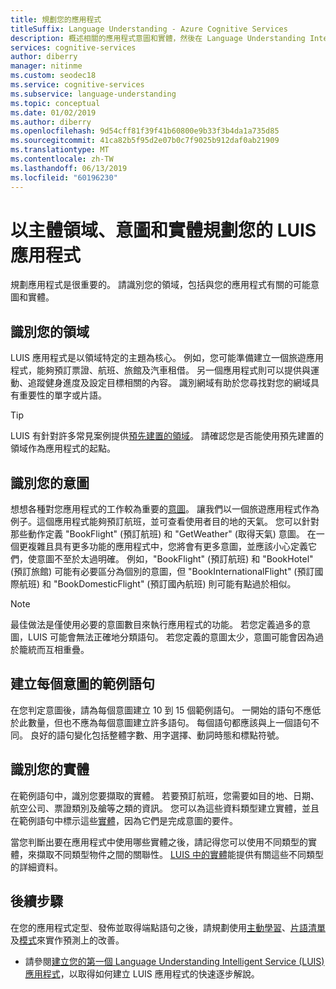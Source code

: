 ```yaml
---
title: 規劃您的應用程式
titleSuffix: Language Understanding - Azure Cognitive Services
description: 概述相關的應用程式意圖和實體，然後在 Language Understanding Intelligent Service (LUIS) 中建立應用程式計畫。
services: cognitive-services
author: diberry
manager: nitinme
ms.custom: seodec18
ms.service: cognitive-services
ms.subservice: language-understanding
ms.topic: conceptual
ms.date: 01/02/2019
ms.author: diberry
ms.openlocfilehash: 9d54cff81f39f41b60800e9b33f3b4da1a735d85
ms.sourcegitcommit: 41ca82b5f95d2e07b0c7f9025b912daf0ab21909
ms.translationtype: MT
ms.contentlocale: zh-TW
ms.lasthandoff: 06/13/2019
ms.locfileid: "60196230"
---
```

# <a name="plan-your-luis-app-with-subject-domain-intents-and-entities"></a>以主體領域、意圖和實體規劃您的 LUIS 應用程式

規劃應用程式是很重要的。 請識別您的領域，包括與您的應用程式有關的可能意圖和實體。  

## <a name="identify-your-domain"></a>識別您的領域

LUIS 應用程式是以領域特定的主題為核心。  例如，您可能準備建立一個旅遊應用程式，能夠預訂票證、航班、旅館及汽車租借。 另一個應用程式則可以提供與運動、追蹤健身進度及設定目標相關的內容。 識別網域有助於您尋找對您的網域具有重要性的單字或片語。

> [!TIP]
> LUIS 有針對許多常見案例提供[預先建置的領域](luis-how-to-use-prebuilt-domains.md)。
> 請確認您是否能使用預先建置的領域作為應用程式的起點。

## <a name="identify-your-intents"></a>識別您的意圖

想想各種對您應用程式的工作較為重要的[意圖](luis-concept-intent.md)。 讓我們以一個旅遊應用程式作為例子。這個應用程式能夠預訂航班，並可查看使用者目的地的天氣。 您可以針對那些動作定義 "BookFlight" \(預訂航班\) 和 "GetWeather" \(取得天氣\) 意圖。 在一個更複雜且具有更多功能的應用程式中，您將會有更多意圖，並應該小心定義它們，使意圖不至於太過明確。 例如，"BookFlight" \(預訂航班\) 和 "BookHotel" \(預訂旅館\) 可能有必要區分為個別的意圖，但 "BookInternationalFlight" \(預訂國際航班\) 和 "BookDomesticFlight" \(預訂國內航班\) 則可能有點過於相似。

> [!NOTE]
> 最佳做法是僅使用必要的意圖數目來執行應用程式的功能。 若您定義過多的意圖，LUIS 可能會無法正確地分類語句。 若您定義的意圖太少，意圖可能會因為過於籠統而互相重疊。

## <a name="create-example-utterances-for-each-intent"></a>建立每個意圖的範例語句

在您判定意圖後，請為每個意圖建立 10 到 15 個範例語句。 一開始的語句不應低於此數量，但也不應為每個意圖建立許多語句。 每個語句都應該與上一個語句不同。 良好的語句變化包括整體字數、用字選擇、動詞時態和標點符號。 

## <a name="identify-your-entities"></a>識別您的實體

在範例語句中，識別您要擷取的實體。 若要預訂航班，您需要如目的地、日期、航空公司、票證類別及艙等之類的資訊。 您可以為這些資料類型建立實體，並且在範例語句中標示這些[實體](luis-concept-entity-types.md)，因為它們是完成意圖的要件。 

當您判斷出要在應用程式中使用哪些實體之後，請記得您可以使用不同類型的實體，來擷取不同類型物件之間的關聯性。 [LUIS 中的實體](luis-concept-entity-types.md)能提供有關這些不同類型的詳細資料。

## <a name="next-steps"></a>後續步驟

在您的應用程式定型、發佈並取得端點語句之後，請規劃使用[主動學習](luis-how-to-review-endpoint-utterances.md)、[片語清單](luis-concept-feature.md)及[模式](luis-concept-patterns.md)來實作預測上的改善。 


* 請參閱[建立您的第一個 Language Understanding Intelligent Service (LUIS) 應用程式](luis-get-started-create-app.md)，以取得如何建立 LUIS 應用程式的快速逐步解說。
